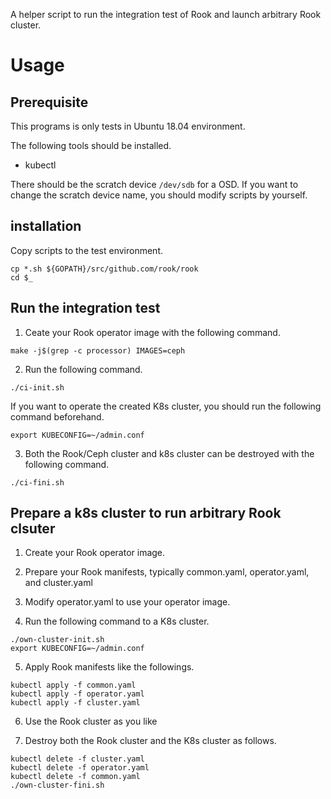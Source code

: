 A helper script to run the integration test of Rook and launch arbitrary Rook cluster.

# Usage

## Prerequisite

This programs is only tests in Ubuntu 18.04 environment.

The following tools should be installed.

- kubectl

There should be the scratch device `/dev/sdb` for a OSD. If you want to change the scratch device name, you should modify scripts by yourself.

## installation

Copy scripts to the test environment.

```console
cp *.sh ${GOPATH}/src/github.com/rook/rook
cd $_
```

## Run the integration test

1. Ceate your Rook operator image with the following command.

```console
make -j$(grep -c processor) IMAGES=ceph
```

2. Run the following command.

```console
./ci-init.sh
```

If you want to operate the created K8s cluster, you should run the following command beforehand.

```console
export KUBECONFIG=~/admin.conf
```

3. Both the Rook/Ceph cluster and k8s cluster can be destroyed with the following command.

```console
./ci-fini.sh
```

## Prepare a k8s cluster to run arbitrary Rook clsuter

1. Create your Rook operator image.

2. Prepare your Rook manifests, typically common.yaml, operator.yaml, and cluster.yaml

3. Modify operator.yaml to use your operator image.

4. Run the following command to a K8s cluster.

```console
./own-cluster-init.sh
export KUBECONFIG=~/admin.conf
```

5. Apply Rook manifests like the followings.

```console
kubectl apply -f common.yaml
kubectl apply -f operator.yaml
kubectl apply -f cluster.yaml
```

6. Use the Rook cluster as you like

7. Destroy both the Rook cluster and the K8s cluster as follows.

```
kubectl delete -f cluster.yaml
kubectl delete -f operator.yaml
kubectl delete -f common.yaml
./own-cluster-fini.sh
```
